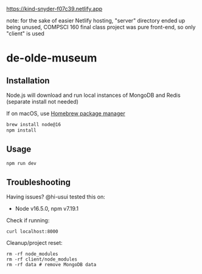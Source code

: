 https://kind-snyder-f07c39.netlify.app

note: for the sake of easier Netlify hosting, "server" directory ended up being unused, COMPSCI 160 final class project was pure front-end, so only "client" is used

# de-olde-museum

## Installation

Node.js will download and run local instances of MongoDB and Redis (separate install not needed)

If on macOS, use [Homebrew package manager](https://brew.sh/)

```bash
brew install node@16
npm install
```

## Usage

```bash
npm run dev
```

## Troubleshooting

Having issues? @hi-usui tested this on:

- Node v16.5.0, npm v7.19.1

Check if running:

```
curl localhost:8000
```

Cleanup/project reset:

```
rm -rf node_modules
rm -rf client/node_modules
rm -rf data # remove MongoDB data
```
